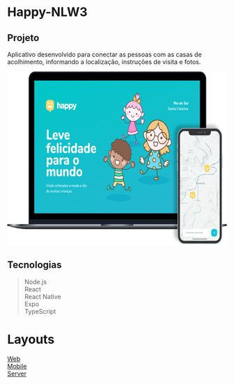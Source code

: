 # Happy-NLW3

## Projeto
  Aplicativo desenvolvido para conectar as pessoas com as casas de acolhimento, informando a localização, instruções de visita e fotos.
  
  <img src="https://github.com/GabrielBrotas/Happy-NLW3/blob/main/images/happy.png" width="700px" height="400px" />
  
## Tecnologias
  > Node.js <br />
  > React <br />
  > React Native <br />
  > Expo <br />
  > TypeScript <br />

# Layouts
  <a href="https://github.com/GabrielBrotas/Happy-NLW3/tree/main/web">Web</a> <br />
  <a href="https://github.com/GabrielBrotas/Happy-NLW3/tree/main/mobile">Mobile</a> <br />
  <a href="https://github.com/GabrielBrotas/Happy-NLW3/tree/main/server">Server</a> <br />
